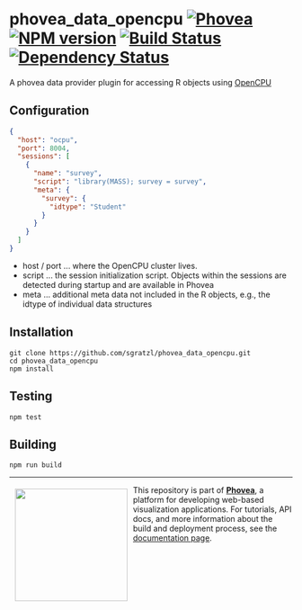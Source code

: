 phovea_data_opencpu [![Phovea][phovea-image]][phovea-url] [![NPM version][npm-image]][npm-url] [![Build Status][travis-image]][travis-url] [![Dependency Status][daviddm-image]][daviddm-url]
=====================

A phovea data provider plugin for accessing R objects using [OpenCPU](http://opencpu.org/)

Configuration
 ------------
```json
{
  "host": "ocpu",
  "port": 8004,
  "sessions": [
    {
      "name": "survey",
      "script": "library(MASS); survey = survey",
      "meta": {
        "survey": {
          "idtype": "Student"
        }
      }
    }
  ]
}
```

 * host / port ... where the OpenCPU cluster lives. 
 * script ... the session initialization script. Objects within the sessions are detected during startup and are available in Phovea
 * meta ... additional meta data not included in the R objects, e.g., the idtype of individual data structures


Installation
------------

```
git clone https://github.com/sgratzl/phovea_data_opencpu.git
cd phovea_data_opencpu
npm install
```

Testing
-------

```
npm test
```

Building
--------

```
npm run build
```



***

<a href="https://caleydo.org"><img src="http://caleydo.org/assets/images/logos/caleydo.svg" align="left" width="200px" hspace="10" vspace="6"></a>
This repository is part of **[Phovea](http://phovea.caleydo.org/)**, a platform for developing web-based visualization applications. For tutorials, API docs, and more information about the build and deployment process, see the [documentation page](http://phovea.caleydo.org).


[phovea-image]: https://img.shields.io/badge/Phovea-Server%20Plugin-10ACDF.svg
[phovea-url]: https://phovea.caleydo.org
[npm-image]: https://badge.fury.io/js/phovea_data_opencpu.svg
[npm-url]: https://npmjs.org/package/phovea_data_opencpu
[travis-image]: https://travis-ci.org/sgratzl/phovea_data_opencpu.svg?branch=master
[travis-url]: https://travis-ci.org/sgratzl/phovea_data_opencpu
[daviddm-image]: https://david-dm.org/sgratzl/phovea_data_opencpu/status.svg
[daviddm-url]: https://david-dm.org/sgratzl/phovea_data_opencpu
